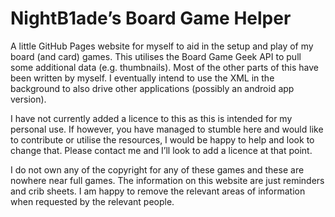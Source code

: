 # NightB1ade’s Board Game Helper

A little GitHub Pages website for myself to aid in the setup and play of my board (and card) games.  This utilises the Board Game Geek API to pull some additional data (e.g. thumbnails).  Most of the other parts of this have been written by myself.  I eventually intend to use the XML in the background to also drive other applications (possibly an android app version).

I have not currently added a licence to this as this is intended for my personal use.  If however, you have managed to stumble here and would like to contribute or utilise the resources, I would be happy to help and look to change that.  Please contact me and I’ll look to add a licence at that point.

I do not own any of the copyright for any of these games and these are nowhere near full games.  The information on this website are just reminders and crib sheets.  I am happy to remove the relevant areas of information when requested by the relevant people.

